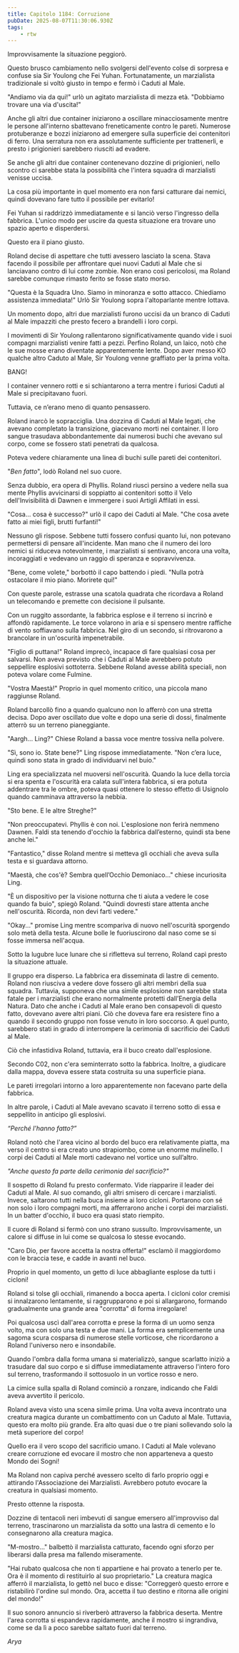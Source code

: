 ```yaml
---
title: Capitolo 1184: Corruzione
pubDate: 2025-08-07T11:30:06.930Z
tags:
    - rtw
---
```



Improvvisamente la situazione peggiorò.


Questo brusco cambiamento nello svolgersi dell'evento colse di sorpresa e confuse sia Sir Youlong che Fei Yuhan. Fortunatamente, un marzialista tradizionale si voltò giusto in tempo e fermò i Caduti al Male.


"Andiamo via da qui!" urlò un agitato marzialista di mezza età. "Dobbiamo trovare una via d'uscita!"


Anche gli altri due container iniziarono a oscillare minacciosamente mentre le persone all'interno sbattevano freneticamente contro le pareti. Numerose protuberanze e bozzi iniziarono ad emergere sulla superficie dei contenitori di ferro. Una serratura non era assolutamente sufficiente per trattenerli, e presto i prigionieri sarebbero riusciti ad evadere.


Se anche gli altri due container contenevano dozzine di prigionieri, nello scontro ci sarebbe stata la possibilità che l'intera squadra di marzialisti venisse uccisa.


La cosa più importante in quel momento era non farsi catturare dai nemici, quindi dovevano fare tutto il possibile per evitarlo!


Fei Yuhan si raddrizzò immediatamente e si lanciò verso l'ingresso della fabbrica. L'unico modo per uscire da questa situazione era trovare uno spazio aperto e disperdersi.


Questo era il piano giusto.


Roland decise di aspettare che tutti avessero lasciato la scena. Stava facendo il possibile per affrontare quei nuovi Caduti al Male che si lanciavano contro di lui come zombie. Non erano così pericolosi, ma Roland sarebbe comunque rimasto ferito se fosse stato morso.


"Questa è la Squadra Uno. Siamo in minoranza e sotto attacco. Chiediamo assistenza immediata!" Urlò Sir Youlong sopra l'altoparlante mentre lottava.


Un momento dopo, altri due marzialisti furono uccisi da un branco di Caduti al Male impazziti che presto fecero a brandelli i loro corpi.


I movimenti di Sir Youlong rallentarono significativamente quando vide i suoi compagni marzialisti venire fatti a pezzi. Perfino Roland, un laico, notò che le sue mosse erano diventate apparentemente lente. Dopo aver messo KO qualche altro Caduto al Male, Sir Youlong venne graffiato per la prima volta.


BANG!


I container vennero rotti e si schiantarono a terra mentre i furiosi Caduti al Male si precipitavano fuori.


Tuttavia, ce n’erano meno di quanto pensassero.


Roland inarcò le sopracciglia. Una dozzina di Caduti al Male legati, che avevano completato la transizione, giacevano morti nei container. Il loro sangue trasudava abbondantemente dai numerosi buchi che avevano sul corpo, come se fossero stati penetrati da qualcosa.


Poteva vedere chiaramente una linea di buchi sulle pareti dei contenitori.


"<em>Ben fatto</em>", lodò Roland nel suo cuore.


Senza dubbio, era opera di Phyllis. Roland riuscì persino a vedere nella sua mente Phyllis avvicinarsi di soppiatto ai contenitori sotto il Velo dell'Invisibilità di Dawnen e immergere i suoi Artigli Affilati in essi.


"Cosa... cosa è successo?" urlò il capo dei Caduti al Male. "Che cosa avete fatto ai miei figli, brutti furfanti!"


Nessuno gli rispose. Sebbene tutti fossero confusi quanto lui, non potevano permettersi di pensare all'incidente. Man mano che il numero dei loro nemici si riduceva notevolmente, i marzialisti si sentivano, ancora una volta, incoraggiati e vedevano un raggio di speranza e sopravvivenza.


"Bene, come volete," borbottò il capo battendo i piedi. "Nulla potrà ostacolare il mio piano. Morirete qui!"


Con queste parole, estrasse una scatola quadrata che ricordava a Roland un telecomando e premette con decisione il pulsante.


Con un ruggito assordante, la fabbrica esplose e il terreno si incrinò e affondò rapidamente. Le torce volarono in aria e si spensero mentre raffiche di vento soffiavano sulla fabbrica. Nel giro di un secondo, si ritrovarono a brancolare in un'oscurità impenetrabile.


"Figlio di puttana!" Roland imprecò, incapace di fare qualsiasi cosa per salvarsi. Non aveva previsto che i Caduti al Male avrebbero potuto seppellire esplosivi sottoterra. Sebbene Roland avesse abilità speciali, non poteva volare come Fulmine.


"Vostra Maestà!" Proprio in quel momento critico, una piccola mano raggiunse Roland.


Roland barcollò fino a quando qualcuno non lo afferrò con una stretta decisa. Dopo aver oscillato due volte e dopo una serie di dossi, finalmente atterrò su un terreno pianeggiante.


"Aargh... Ling?" Chiese Roland a bassa voce mentre tossiva nella polvere.


"Sì, sono io. State bene?" Ling rispose immediatamente. "Non c’era luce, quindi sono stata in grado di individuarvi nel buio."


Ling era specializzata nel muoversi nell'oscurità. Quando la luce della torcia si era spenta e l'oscurità era calata sull'intera fabbrica, si era potuta addentrare tra le ombre, poteva quasi ottenere lo stesso effetto di Usignolo quando camminava attraverso la nebbia.


"Sto bene. E le altre Streghe?"


"Non preoccupatevi. Phyllis è con noi. L'esplosione non ferirà nemmeno Dawnen. Faldi sta tenendo d'occhio la fabbrica dall’esterno, quindi sta bene anche lei."


"Fantastico," disse Roland mentre si metteva gli occhiali che aveva sulla testa e si guardava attorno.


"Maestà, che cos'è? Sembra quell’Occhio Demoniaco..." chiese incuriosita Ling.


"È un dispositivo per la visione notturna che ti aiuta a vedere le cose quando fa buio", spiegò Roland. "Quindi dovresti stare attenta anche nell'oscurità. Ricorda, non devi farti vedere."


"Okay..." promise Ling mentre scompariva di nuovo nell'oscurità sporgendo solo metà della testa. Alcune bolle le fuoriuscirono dal naso come se si fosse immersa nell'acqua.


Sotto la lugubre luce lunare che si rifletteva sul terreno, Roland capì presto la situazione attuale.


Il gruppo era disperso. La fabbrica era disseminata di lastre di cemento. Roland non riusciva a vedere dove fossero gli altri membri della sua squadra. Tuttavia, supponeva che una simile esplosione non sarebbe stata fatale per i marzialisti che erano normalmente protetti dall’Energia della Natura. Dato che anche i Caduti al Male erano ben consapevoli di questo fatto, dovevano avere altri piani. Ciò che doveva fare era resistere fino a quando il secondo gruppo non fosse venuto in loro soccorso. A quel punto, sarebbero stati in grado di interrompere la cerimonia di sacrificio dei Caduti al Male.


Ciò che infastidiva Roland, tuttavia, era il buco creato dall'esplosione.


Secondo C02, non c'era seminterrato sotto la fabbrica. Inoltre, a giudicare dalla mappa, doveva essere stata costruita su una superficie piana.


Le pareti irregolari intorno a loro apparentemente non facevano parte della fabbrica.


In altre parole, i Caduti al Male avevano scavato il terreno sotto di essa e seppellito in anticipo gli esplosivi.


<em>“Perché l’hanno fatto?”</em>


Roland notò che l'area vicino al bordo del buco era relativamente piatta, ma verso il centro si era creato uno strapiombo, come un enorme mulinello. I corpi dei Caduti al Male morti cadevano nel vortice uno sull’altro.


<em>"Anche questo fa parte della cerimonia del sacrificio?"</em>


Il sospetto di Roland fu presto confermato. Vide riapparire il leader dei Caduti al Male. Al suo comando, gli altri smisero di cercare i marzialisti. Invece, saltarono tutti nella buca insieme ai loro cicloni. Portarono con sé non solo i loro compagni morti, ma afferrarono anche i corpi dei marzialisti. In un batter d'occhio, il buco era quasi stato riempito.


Il cuore di Roland si fermò con uno strano sussulto. Improvvisamente, un calore si diffuse in lui come se qualcosa lo stesse evocando.


"Caro Dio, per favore accetta la nostra offerta!" esclamò il maggiordomo con le braccia tese, e cadde in avanti nel buco.


Proprio in quel momento, un getto di luce abbagliante esplose da tutti i cicloni!


Roland si tolse gli occhiali, rimanendo a bocca aperta. I cicloni color cremisi si innalzarono lentamente, si raggrupparono e poi si allargarono, formando gradualmente una grande area "corrotta" di forma irregolare!


Poi qualcosa uscì dall'area corrotta e prese la forma di un uomo senza volto, ma con solo una testa e due mani. La forma era semplicemente una sagoma scura cosparsa di numerose stelle vorticose, che ricordarono a Roland l'universo nero e insondabile.


Quando l'ombra dalla forma umana si materializzò, sangue scarlatto iniziò a trasudare dal suo corpo e si diffuse immediatamente attraverso l'intero foro sul terreno, trasformando il sottosuolo in un vortice rosso e nero.


La cimice sulla spalla di Roland cominciò a ronzare, indicando che Faldi aveva avvertito il pericolo.


Roland aveva visto una scena simile prima. Una volta aveva incontrato una creatura magica durante un combattimento con un Caduto al Male. Tuttavia, questo era molto più grande. Era alto quasi due o tre piani sollevando solo la metà superiore del corpo!


Quello era il vero scopo del sacrificio umano. I Caduti al Male volevano creare corruzione ed evocare il mostro che non apparteneva a questo Mondo dei Sogni!


Ma Roland non capiva perché avessero scelto di farlo proprio oggi e attirando l'Associazione dei Marzialisti. Avrebbero potuto evocare la creatura in qualsiasi momento.


Presto ottenne la risposta.


Dozzine di tentacoli neri imbevuti di sangue emersero all'improvviso dal terreno, trascinarono un marzialista da sotto una lastra di cemento e lo consegnarono alla creatura magica.


"M-mostro..." balbettò il marzialista catturato, facendo ogni sforzo per liberarsi dalla presa ma fallendo miseramente.


"Hai rubato qualcosa che non ti appartiene e hai provato a tenerlo per te. Ora è il momento di restituirlo al suo proprietario." La creatura magica afferrò il marzialista, lo gettò nel buco e disse: "Correggerò questo errore e ristabilirò l'ordine sul mondo. Ora, accetta il ​​tuo destino e ritorna alle origini del mondo!"


Il suo sonoro annuncio si riverberò attraverso la fabbrica deserta. Mentre l'area corrotta si espandeva rapidamente, anche il mostro si ingrandiva, come se da lì a poco sarebbe saltato fuori dal terreno.


<em>Arya</em>
                                


                                



